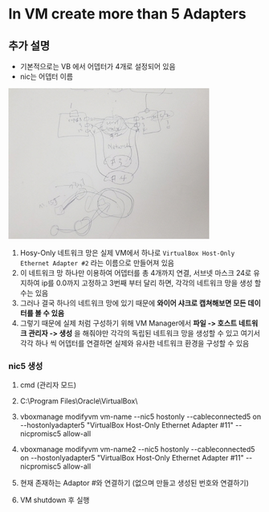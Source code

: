 # In VM create more than 5 Adapters

## 추가 설명

* 기본적으로는 VB 에서 어뎁터가 4개로 설정되어 있음
* nic는 어뎁터 이름

![추가설명](/assets/1.jpg)

1. Hosy-Only 네트워크 망은 실제 VM에서 하나로 ```VirtualBox Host-Only Ethernet Adapter #2``` 라는 이름으로 만들어져 있음
2. 이 네트워크 망 하나만 이용하여 어뎁터를 총 4개까지 연결, 서브넷 마스크 24로 유지하여 ip를 0.0까지 고정하고 3번째 부터 달리 하면, 각각의 네트워크 망을 생성 할 수는 있음
3. 그러나 결국 하나의 네트워크 망에 있기 때문에 __와이어 샤크로 캡쳐해보면 모든 데이터를 볼 수 있음__
4. 그렇기 때문에 실제 처럼 구성하기 위해 VM Manager에서 __파일 -> 호스트 네트워크 관리자 -> 생성__ 을 해줘야만 각각의 독립된 네트워크 망을 생성할 수 있고 여기서 각각 하나 씩 어뎁터를 연결하면 실제와 유사한 네트워크 환경을 구성할 수 있음


### nic5 생성

1. cmd (관리자 모드)

2. C:\Program Files\Oracle\VirtualBox\

3. vboxmanage modifyvm vm-name --nic5 hostonly --cableconnected5 on --hostonlyadapter5 "VirtualBox Host-Only Ethernet Adapter #11" --nicpromisc5 allow-all

4. vboxmanage modifyvm vm-name2 --nic5 hostonly --cableconnected5 on --hostonlyadapter5 "VirtualBox Host-Only Ethernet Adapter #11" --nicpromisc5 allow-all

5. 현재 존재하는 Adaptor #와 연결하기 (없으며 만들고 생성된 번호와 연결하기)

6. VM shutdown 후 실행

